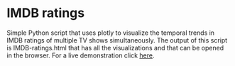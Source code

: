 # IMDB ratings

Simple Python script that uses plotly to visualize the temporal trends in IMDB ratings of multiple TV shows simultaneously.
The output of this script is IMDB-ratings.html that has all the visualizations and that can be opened in the browser.
For a live demonstration click <a href="https://wrahool.github.io/fun/IMDB-ratings.html" target="_blank">here</a>.
